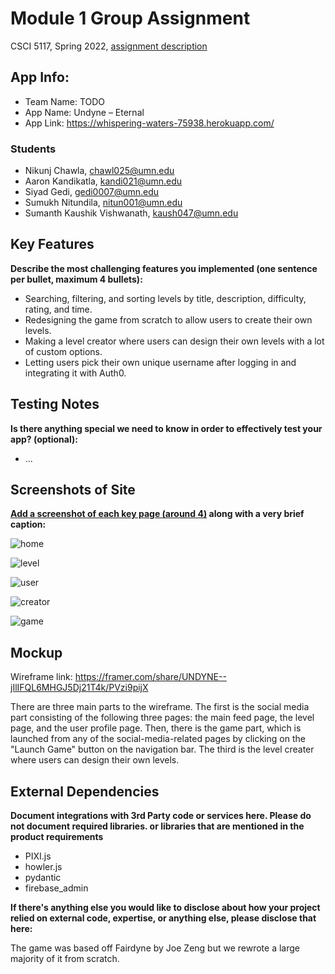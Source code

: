 # Module 1 Group Assignment

CSCI 5117, Spring 2022, [assignment description](https://canvas.umn.edu/courses/291031/pages/project-1)

## App Info:

* Team Name: TODO
* App Name: Undyne – Eternal
* App Link: <https://whispering-waters-75938.herokuapp.com/>

### Students

* Nikunj Chawla, chawl025@umn.edu
* Aaron Kandikatla, kandi021@umn.edu
* Siyad Gedi, gedi0007@umn.edu
* Sumukh Nitundila, nitun001@umn.edu
* Sumanth Kaushik Vishwanath, kaush047@umn.edu

## Key Features

**Describe the most challenging features you implemented
(one sentence per bullet, maximum 4 bullets):**

* Searching, filtering, and sorting levels by title, description, difficulty, rating, and time.
* Redesigning the game from scratch to allow users to create their own levels.
* Making a level creator where users can design their own levels with a lot of custom options.
* Letting users pick their own unique username after logging in and integrating it with Auth0.

## Testing Notes

**Is there anything special we need to know in order to effectively test your app? (optional):**

* ...

## Screenshots of Site

**[Add a screenshot of each key page (around 4)](https://stackoverflow.com/questions/10189356/how-to-add-screenshot-to-readmes-in-github-repository)
along with a very brief caption:**

![home](https://github.com/csci-5117-S22/project-1-todo/blob/master/static/readme/home.png)

![level](https://github.com/csci-5117-S22/project-1-todo/blob/master/static/readme/home.png)

![user](https://github.com/csci-5117-S22/project-1-todo/blob/master/static/readme/home.png)

![creator](https://github.com/csci-5117-S22/project-1-todo/blob/master/static/readme/home.png)

![game](https://github.com/csci-5117-S22/project-1-todo/blob/master/static/readme/home.png)

## Mockup

Wireframe link: https://framer.com/share/UNDYNE--jIlIFQL6MHGJ5Dj21T4k/PVzi9pijX

There are three main parts to the wireframe. The first is the social media part consisting of the following three pages: the main feed page, the level page, and the user profile page. Then, there is the game part, which is launched from any of the social-media-related pages by clicking on the "Launch Game" button on the navigation bar. The third is the level creater where users can design their own levels.

## External Dependencies

**Document integrations with 3rd Party code or services here. Please do not document required libraries. or libraries that are mentioned in the product requirements**

* PIXI.js
* howler.js
* pydantic
* firebase_admin

**If there's anything else you would like to disclose about how your project relied on external code, expertise, or anything else, please disclose that here:**

The game was based off Fairdyne by Joe Zeng but we rewrote a large majority of it from scratch.
